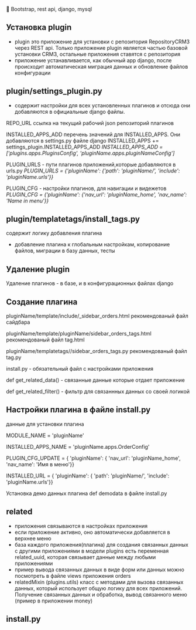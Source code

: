 :twisted_rightwards_arrows: Bootstrap, rest api, django, mysql

Установка plugin
-
- plugin это приложение для установки с репозитория RepositoryCRM3 через REST api. Только приложение plugin является частью базовой установки CRM3, остальные приложения ставятся с репозитория
- приложение устанавливается, как обычный app django, после происходит автоматическая миграция данных и обновление файлов конфигурации

plugin/settings_plugin.py
-

- содержит настройки для всех установленных плагинов и отсюда они добавляются в официальные django файлы. 

REPO_URL ссылка на текущий рабочий json репозиторий плагинов

INSTALLED_APPS_ADD перечень значений для INSTALLED_APPS. Они добавляются в settings.py файле django INSTALLED_APPS += settings_plugin.INSTALLED_APPS_ADD
_INSTALLED_APPS_ADD = ['plugins.apps.PluginsConfig', 'pluginName.apps.pluginNameConfig']_

PLUGIN_URLS - пути плагинов приложений,которые добавляются в urls.py
_PLUGIN_URLS = {'pluginName': {'path': 'pluginName/', 'include': 'pluginName.urls'}}_ 

PLUGIN_CFG - настройки плагинов, для навигации и видежетов
_PLUGIN_CFG = {'pluginName': {'nav_url': 'pluginName_home', 'nav_name': 'Name in menu'}}_

plugin/templatetags/install_tags.py
-
содержит логику добавления плагина
- добавление плагина к глобальным настройкам, копирование файлов, миграции в базу данных, тесты

Удаление plugin
-
Удаление плагинов - в базе, и в конфигурационных файлах django

Создание плагина
-
pluginName/template/include/_sidebar_orders.html 
рекомендованый файл сайдбара

pluginName/template/pluginName/sidebar_orders_tags.html 
рекомендованый файл tag.html

pluginName/templatetags//sidebar_orders_tags.py 
рекомендованый файл tag.py

install.py - обязательный файл с настройками приложения

def get_related_data() - связанные данные которые отдает приложение

def get_related_filter() - фильтр для связаннных данных со своей логикой

Настройки плагина в файле install.py
-
данные для установки плагина

MODULE_NAME = 'pluginName'

INSTALLED_APPS_NAME = 'pluginName.apps.OrderConfig'

PLUGIN_CFG_UPDATE = {
    'pluginName': {
        'nav_url': 'pluginName_home',
        'nav_name': 'Имя в меню'}}

INSTALLED_URL = {
    'pluginName': {
        'path': 'pluginName/',
        'include': 'pluginName.urls'}}
        
Установка демо данных плагина
def demodata в файле install.py
      


related
-
- приложения связываются в настройках приложения
- если приложение активно, оно автоматически добавляется в верхнее меню
- база каждого приложения(плагина) для создания связанных данных с другими приложениями в модели plugins есть переменная related_uuid, которая связывает данные между любыми приложениями
- пример вывода связанных данных в виде форм или данных можно посмотреть в файле views приложения orders
- relatedMixin (plugins.utils) класс с методами для вызова связанных данных, который использует общую логику для всех приложений. Получение связанных данных и обработка, вывод связанного меню (пример в приложении money)


install.py
-



        
